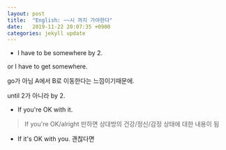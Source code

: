 ```yaml
---
layout: post
title:  "English: ~~시 까지 가야한다"
date:   2019-11-22 20:07:35 +0900
categories: jekyll update
---
```


* I have to be somewhere by 2.

or I have to get somewhere.

go가 아님 A에서 B로 이동한다는 느낌이기때문에.

until 2가 아니라 by 2.


* If you're OK with it.
> If you're OK/alright 만하면 상대방의 건강/정신/감정 상태에 대한 내용이 됨
* If it's OK with you.
괜찮다면
